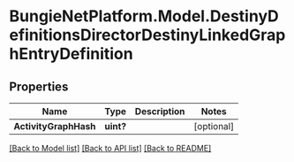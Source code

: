 # BungieNetPlatform.Model.DestinyDefinitionsDirectorDestinyLinkedGraphEntryDefinition
## Properties

Name | Type | Description | Notes
------------ | ------------- | ------------- | -------------
**ActivityGraphHash** | **uint?** |  | [optional] 

[[Back to Model list]](../README.md#documentation-for-models) [[Back to API list]](../README.md#documentation-for-api-endpoints) [[Back to README]](../README.md)

